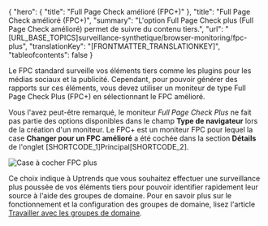 {
  "hero": {
    "title": "Full Page Check amélioré (FPC+)"
  },
  "title": "Full Page Check amélioré (FPC+)",
  "summary": "L'option Full Page Check plus (Full Page Check amélioré) permet de suivre du contenu tiers.",
  "url": "[URL_BASE_TOPICS]surveillance-synthetique/browser-monitoring/fpc-plus",
  "translationKey": "[FRONTMATTER_TRANSLATIONKEY]",
  "tableofcontents": false
}

Le FPC standard surveille vos éléments tiers comme les plugins pour les médias sociaux et la publicité. Cependant, pour pouvoir générer des rapports sur ces éléments, vous devez utiliser un moniteur de type Full Page Check Plus (FPC\+) en sélectionnant le FPC amélioré.

Vous l'avez peut-être remarqué, le moniteur *Full Page Check Plus* ne fait pas partie des options disponibles dans le champ **Type de navigateur** lors de la création d'un moniteur. Le FPC\+ est un moniteur FPC pour lequel la case **Changer pour un FPC amélioré** a été cochée dans la section **Détails** de l'onglet [SHORTCODE_1]Principal[SHORTCODE_2].

![Case à cocher FPC plus]([LINK_URL_1])

Ce choix indique à Uptrends que vous souhaitez effectuer une surveillance plus poussée de vos éléments tiers pour pouvoir identifier rapidement leur source à l'aide des groupes de domaine. Pour en savoir plus sur le fonctionnement et la configuration des groupes de domaine, lisez l'article [Travailler avec les groupes de domaine]([LINK_URL_2]).
